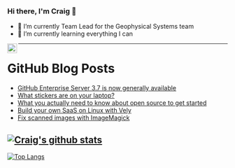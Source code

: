 ### Hi there, I'm Craig 👋

<!--
**CraigTeelFugro/CraigTeelFugro** is a ✨ _special_ ✨ repository because its `README.md` (this file) appears on your GitHub profile.

Here are some ideas to get you started:
-->

- 🔭 I’m currently Team Lead for the Geophysical Systems team
- 🌱 I’m currently learning everything I can

[<img align="left" alt="Craig Teel | LinkedIn" width="22px" src="https://cdn.jsdelivr.net/npm/simple-icons@v3/icons/linkedin.svg" />][linkedin]

---

# GitHub Blog Posts

<!-- BLOG-POST-LIST:START -->
- [GitHub Enterprise Server 3.7 is now generally available](https://github.blog/2022-11-08-github-enterprise-server-3-7-is-now-generally-available/)
- [What stickers are on your laptop?](https://opensource.com/article/22/11/laptop-stickers)
- [What you actually need to know about open source to get started](https://opensource.com/article/22/11/get-started-open-source)
- [Build your own SaaS on Linux with Vely](https://opensource.com/article/22/11/build-your-own-saas-vely)
- [Fix scanned images with ImageMagick](https://opensource.com/article/22/11/fixing-scanned-images-imagemagick)
<!-- BLOG-POST-LIST:END -->

## [![Craig's github stats](https://github-readme-stats.vercel.app/api?username=craigteelfugro&show_icons=true&theme=radical)](https://github.com/anuraghazra/github-readme-stats)


[linkedin]: https://linkedin.com/in/craig-teel-b8786771
[![Top Langs](https://github-readme-stats.vercel.app/api/top-langs/?username=craigteelfugro&layout=compact)](https://github.com/anuraghazra/github-readme-stats)
